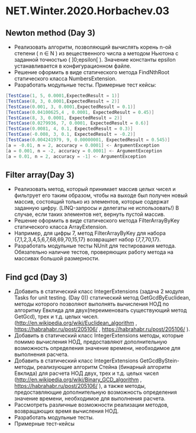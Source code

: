 # NET.Winter.2020.Horbachev.03

## Newton method (Day 3) 

+ Реализовать алгоритм, позволяющий вычислять корень n-ой степени ( n ∈ N ) из вещественного числа а методом Ньютона с заданной точностью ( ]0;epsilon[ ). Значение константы epsilon устанавливается в конфигурационном файле. 
+ Решение оформить в виде статического метода FindNthRoot статического класса NumbersExtension.
+ Разработать модульные тесты. Примерные тест кейсы:
```C#
[TestCase(1, 5, 0.0001,ExpectedResult = 1)]
[TestCase(8, 3, 0.0001,ExpectedResult = 2)]
[TestCase(0.001, 3, 0.0001,ExpectedResult = 0.1)]
[TestCase(0.04100625,4 , 0.0001, ExpectedResult = 0.45)]
[TestCase(8, 3, 0.0001, ExpectedResult = 2)]
[TestCase(0.0279936, 7, 0.0001, ExpectedResult = 0.6)]
[TestCase(0.0081, 4, 0.1, ExpectedResult = 0.3)]
[TestCase(-0.008, 3, 0.1, ExpectedResult = -0.2)]
[TestCase(0.004241979, 9, 0.00000001, ExpectedResult = 0.545)]
[a = -0.01, n = 2, accuracy = 0.0001] <- ArgumentException
[a = 0.001, n = -2, accuracy = 0.0001] <- ArgumentException
[a = 0.01, n = 2, accuracy = -1] <- ArgumentException
```
## Filter array(Day 3)

+ Реализовать метод, который принимает массив целых чисел и фильтрует его таким образом, чтобы на выходе был получен новый массив, состоящий только из элементов, которые содержат заданную цифру. (LINQ-запросы и делегаты не использовать!) В случае, если таких элементов нет, вернуть пустой массив.
+ Решение оформить в виде статического метода FilterArrayByKey статического класса ArrayExtension.
+ Например, для цифры 7, метод FilterArrayByKey для набора {7,1,2,3,4,5,6,7,68,69,70,15,17} возвращает набор {7,7,70,17}.
+ Разработать модульные тесты NUnit  для тестирования метода. Обязательно наличие тестов, проверяющих работу метода на массивах большой размерности.

## Find gcd (Day 3) 

+ Добавить в статический класс IntegerExtensions  (задача 2 модуля Tasks for unit testing. (Day 0))  статический метод GetGcdByEuclidean, методы которого позволяют выполнять вычисления НОД по алгоритму Евклида для двух(переименовать существующий метод GetGcd), трех и т.д. целых чисел.(http://en.wikipedia.org/wiki/Euclidean_algorithm  , https://habrahabr.ru/post/205106/ , https://habrahabr.ru/post/205106/ ). 
+ Добавить в статический класс IntegerExtensions  методы, которые помимо вычисления НОД, предоставляют дополнительную возможность определения значение времени, необходимое для выполнения расчета.
+ Добавить в статический класс IntegerExtensions  GetGcdByStein-методы, реализующие алгоритм Стейна (бинарный алгоритм Евклида) для расчета НОД двух, трех и т.д. целых чисел (http://en.wikipedia.org/wiki/Binary_GCD_algorithm , https://habrahabr.ru/post/205106/ ), а также методы, предоставляющие дополнительную возможность определения значение времени, необходимое для выполнения расчета.
+ Рассмотреть различные возможности реализации методов, возвращающих время вычисления НОД.
+ Разработать модульные тесты.
+ Примерные тест-кейсы 

